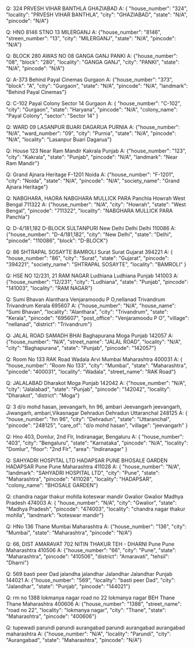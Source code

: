 Q: 324 PRVESH VIHAR BANTHLA GHAZIABAD
A: { "house_number": "324", "locality": "PRVESH VIHAR BANTHLA", "city": "GHAZIABAD", "state": "N/A", "pincode": "N/A"}

Q: HNO 8146 STNO 13 MILERGANJ
A: {"house_number": "8146", "streen_number": "13", "city": "MILERGANJ", "state": "N/A", "pincode": "N/A"}

Q: BLOCK 280 AWAS NO 08 GANGA GANJ PANKI
A: {"house_number": "08", "block": "280", "locality": "GANGA GANJ", "city": "PANKI", "state": "N/A", "pincode": "N/A"}

Q: A-373 Behind Payal Cinemas Gurgaon
A: {"house_number": "373", "block": "A", "city": "Gurgaon", "state": "N/A", "pincode": "N/A", "landmark": "Behind Payal Cinemas"}

Q: C-102 Payal Colony Sector 14 Gurgaon
A: { "house_number": "C-102", "city": "Gurgaon", "state": "Haryana", "pincode": "N/A", "colony_name": "Payal Colony", "sector": "Sector 14" } 

Q: WARD 09 LASANPUR BUARI DAGARUA PURNIA
A: {"house_number": "N/A", "ward_number": "09", "city": "Purnia", "state": "N/A", "pincode": "N/A", "locality": "Lasanpur Buari Dagarua"}

Q: House 123 Near Ram Mandir Kakrala Punjab
A: {"house_number": "123", "city": "Kakrala", "state": "Punjab", "pincode": "N/A", "landmark": "Near Ram Mandir"}


Q: Grand Ajnara Heritage F-1201 Noida
A: {"house_number": "F-1201", "city": "Noida", "state": "N/A", "pincode": "N/A", "society_name": "Grand Ajnara Heritage"}

Q: NABGHARA, HAORA NABGHARA MULLICK PARA Panchla Howrah West Bengal 711322
A: {"house_number": "N/A", "city": "Howrah", "state": "West Bengal", "pincode": "711322", "locality": "NABGHARA MULLICK PARA Panchla"}


Q: D-4/181,182 D-BLOCK SULTANPURI New Delhi Delhi Delhi 110086
A: {"house_number": "D-4/181,182", "city": "New Delhi", "state": "Delhi", "pincode": "110086", "block": "D-BLOCK"}

Q: 86 SHTRAPAL SOSAYTE BAMROLI Surat Surat Gujarat 394221
A: { "house_number": "86", "city": "Surat", "state": "Gujarat", "pincode": "394221", "society_name": "SHTRAPAL SOSAYTE", "locality": "BAMROLI" }

Q: HSE NO 12/231, 21 RAM NAGAR Ludhiana Ludhiana Punjab 141003
A: {"house_number": "12/231", "city": "Ludhiana", "state": "Punjab", "pincode": "141003", "locality": "RAM NAGAR"}

Q: Sumi Bhavan Alanthara Venjaramoodu P O,nellanad Trivandrum Trivandrum Kerala 695607
A: {"house_number": "N/A", "house_name": "Sumi Bhavan", "locality": "Alanthara", "city": "Trivandrum", "state": "Kerala", "pincode": "695607", "post_office": "Venjaramoodu P O", "village": "nellanad", "district": "Trivandrum"}


Q: JALAL ROAD SAMADH BHAI Baghapurana Moga Punjab 142057
A: {"house_number": "N/A", "street_name": "JALAL ROAD", "locality": "N/A", "city": "Baghapurana", "state": "Punjab", "pincode": "142057"}

Q: Room No 133 RAK Road  Wadala Arvi Mumbai Maharashtra 400031
A: { "house_number": "Room No 133", "city": "Mumbai", "state": "Maharashtra", "pincode": "400031", "locality": "Wadala", "street_name": "RAK Road"}

Q: JALALABAD  Dharakot Moga Punjab 142042
A: {"house_number": "N/A", "city": "Jalalabad", "state": "Punjab", "pincode": "142042", "locality": "Dharakot", "district": "Moga"}

Q: 3 d/o mohd hasan, jeevangarh, hn 96, ambari Jeevangarh jeevangarh, Jiwangarh, ambari,Vikasnagar Dehradun Dehradun Uttaranchal 248125
A: { "house_number": "hn 96", "city": "Dehradun", "state": "Uttaranchal", "pincode": "248125", "care_of": "d/o mohd hasan", "village": "jeevangarh" }

Q: Hno 403, Domlur, 2nd Flr, Indiranagar, Bengaluru
A: { "house_number": "403", "city": "Bengaluru", "state": "Karnataka", "pincode": "N/A", "locality": "Domlur", "floor": "2nd Flr", "area": "Indiranagar" } 

Q: SAHYADRI HOSPITAL LTD HADAPSAR PUNE  BHOSALE GARDEN HADAPSAR  Pune Pune Maharashtra 411028
A: { "house_number": "N/A", "landmark": "SAHYADRI HOSPITAL LTD", "city": "Pune", "state": "Maharashtra", "pincode": "411028", "locality": "HADAPSAR", "colony_name": "BHOSALE GARDEN"}

Q: chandra nagar thakur mohlla koteswar mandir Gwalior Gwalior Madhya Pradesh 474003
A: { "house_number": "N/A", "city": "Gwalior", "state": "Madhya Pradesh", "pincode": "474003", "locality": "chandra nagar thakur mohlla", "landmark": "koteswar mandir"}

Q: HNo 136 Thane Mumbai Maharashtra
A: {"house_number": "136", "city": "Mumbai", "state": "Maharashtra", "pincode": "N/A"}

Q: 66, DIST AMARAVAT 702 NITIN THAKUR TEH - DHARNI Pune Pune Maharashtra 410506
A: {"house_number": "66", "city": "Pune", "state": "Maharashtra", "pincode": "410506", "district": "Amaravati", "tehsil": "Dharni"}

Q: 569 basti peer Dad jalandha jalandhar Jalandhar Jalandhar Punjab 144021
A: {"house_number": "569", "locality": "basti peer Dad", "city": "Jalandhar", "state": "Punjab", "pincode": "144021"}

Q: rm no 1388 lokmanya nagar road no 22 lokmanya nagar BEH Thane Thane Maharashtra 400606
A: {"house_number": "1388", "street_name": "road no 22", "locality": "lokmanya nagar", "city": "Thane", "state": "Maharashtra", "pincode": "400606"}

Q: tupewadi parundi parundi aurangabad parundi aurangabad aurangabad maharashtra
A: {"house_number": "N/A", "locality": "Parundi", "city": "Aurangabad", "state": "Maharashtra", "pincode": "N/A"}
